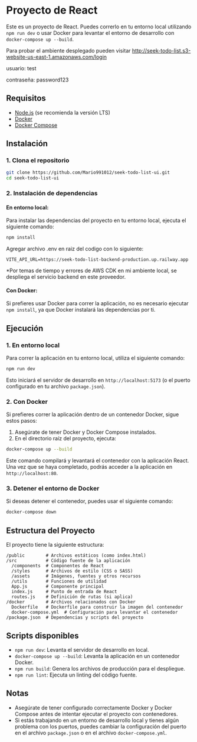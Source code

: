 
# Proyecto de React

Este es un proyecto de React. Puedes correrlo en tu entorno local utilizando `npm run dev` o usar Docker para levantar el entorno de desarrollo con `docker-compose up --build`.

Para probar el ambiente desplegado pueden visitar http://seek-todo-list.s3-website-us-east-1.amazonaws.com/login

usuario: test

contraseña: password123

## Requisitos

- [Node.js](https://nodejs.org/) (se recomienda la versión LTS)
- [Docker](https://www.docker.com/get-started)
- [Docker Compose](https://docs.docker.com/compose/)

## Instalación

### 1. Clona el repositorio

```bash
git clone https://github.com/Mario991012/seek-todo-list-ui.git
cd seek-todo-list-ui
```

### 2. Instalación de dependencias

#### En entorno local:

Para instalar las dependencias del proyecto en tu entorno local, ejecuta el siguiente comando:

```bash
npm install
```

Agregar archivo .env en raiz del codigo con lo siguiente:
```
VITE_API_URL=https://seek-todo-list-backend-production.up.railway.app
```
*Por temas de tiempo y errores de AWS CDK en mi ambiente local, se despliega el servicio backend en este proveedor.

#### Con Docker:

Si prefieres usar Docker para correr la aplicación, no es necesario ejecutar `npm install`, ya que Docker instalará las dependencias por ti.

## Ejecución

### 1. En entorno local

Para correr la aplicación en tu entorno local, utiliza el siguiente comando:

```bash
npm run dev
```

Esto iniciará el servidor de desarrollo en `http://localhost:5173` (o el puerto configurado en tu archivo `package.json`).

### 2. Con Docker

Si prefieres correr la aplicación dentro de un contenedor Docker, sigue estos pasos:

1. Asegúrate de tener Docker y Docker Compose instalados.
2. En el directorio raíz del proyecto, ejecuta:

```bash
docker-compose up --build
```

Este comando compilará y levantará el contenedor con la aplicación React. Una vez que se haya completado, podrás acceder a la aplicación en `http://localhost:80`.

### 3. Detener el entorno de Docker

Si deseas detener el contenedor, puedes usar el siguiente comando:

```bash
docker-compose down
```

## Estructura del Proyecto

El proyecto tiene la siguiente estructura:

```
/public        # Archivos estáticos (como index.html)
/src           # Código fuente de la aplicación
  /components  # Componentes de React
  /styles      # Archivos de estilo (CSS o SASS)
  /assets      # Imágenes, fuentes y otros recursos
  /utils       # Funciones de utilidad
  App.js       # Componente principal
  index.js     # Punto de entrada de React
  routes.js    # Definición de rutas (si aplica)
/docker        # Archivos relacionados con Docker
  Dockerfile   # Dockerfile para construir la imagen del contenedor
  docker-compose.yml  # Configuración para levantar el contenedor
/package.json  # Dependencias y scripts del proyecto
```

## Scripts disponibles

- `npm run dev`: Levanta el servidor de desarrollo en local.
- `docker-compose up --build`: Levanta la aplicación en un contenedor Docker.
- `npm run build`: Genera los archivos de producción para el despliegue.
- `npm run lint`: Ejecuta un linting del código fuente.

## Notas

- Asegúrate de tener configurado correctamente Docker y Docker Compose antes de intentar ejecutar el proyecto con contenedores.
- Si estás trabajando en un entorno de desarrollo local y tienes algún problema con los puertos, puedes cambiar la configuración del puerto en el archivo `package.json` o en el archivo `docker-compose.yml`.
